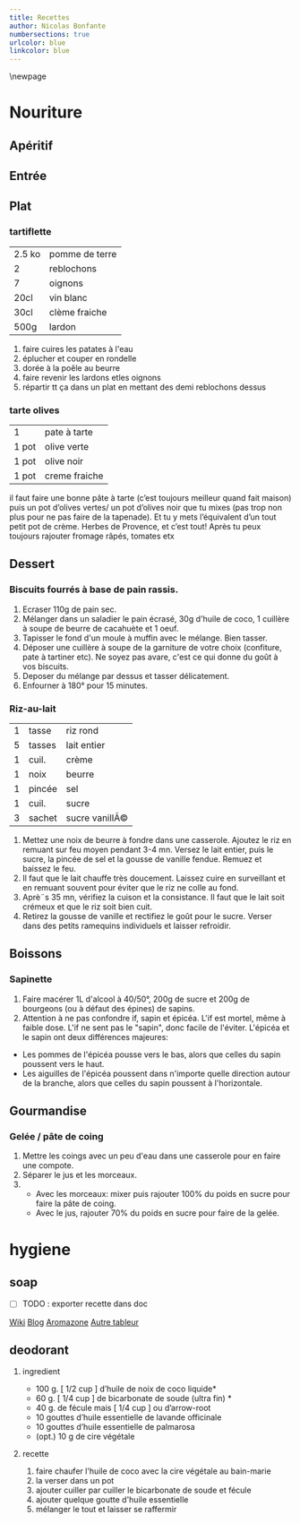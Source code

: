 ```yaml
---
title: Recettes
author: Nicolas Bonfante
numbersections: true
urlcolor: blue
linkcolor: blue
---
```

\newpage
# Nouriture

## Apéritif

## Entrée

## Plat

### tartiflette

|        |                |
|--------|----------------|
| 2.5 ko | pomme de terre |
| 2      | reblochons     |
| 7      | oignons        |
| 20cl   | vin blanc      |
| 30cl   | clème fraiche  |
| 500g   | lardon         |

1. faire cuires les patates à l'eau
2. éplucher et couper en rondelle
3. dorée à la poêle au beurre
4. faire revenir les lardons etles oignons
5. répartir tt ça dans un plat en mettant des demi reblochons dessus

### tarte olives
|       |               |
|-------|---------------|
| 1     | pate à tarte  |
| 1 pot | olive verte   |
| 1 pot | olive noir    |
| 1 pot | creme fraiche |

il faut faire une bonne pâte à tarte (c’est toujours meilleur quand fait maison)
puis un pot d’olives vertes/ un pot d’olives noir que tu mixes (pas trop non
plus pour ne pas faire de la tapenade). Et tu y mets l’équivalent d’un tout
petit pot de crème.  Herbes de Provence, et c’est tout! Après tu peux toujours
rajouter fromage râpés, tomates etx

## Dessert

### Biscuits fourrés à base de pain rassis.
1. Ecraser 110g de pain sec.
2. Mélanger dans un saladier le pain écrasé, 30g d'huile de coco, 1 cuillère à
   soupe de beurre de cacahuète et 1 oeuf.
3. Tapisser le fond d'un moule à muffin avec le mélange. Bien tasser.
4. Déposer une cuillère à soupe de la garniture de votre choix (confiture, pate
   à tartiner etc). Ne soyez pas avare, c'est ce qui donne du goût à vos
   biscuits.
5. Deposer du mélange par dessus et tasser délicatement.
6. Enfourner à 180° pour 15 minutes.


### Riz-au-lait

|   |        |                |
|---|--------|----------------|
| 1 | tasse  | riz rond       |
| 5 | tasses | lait entier    |
| 1 | cuil.  | crème          |
| 1 | noix   | beurre         |
| 1 | pincée | sel            |
| 1 | cuil.  | sucre          |
| 3 | sachet | sucre vanillÃ© |

1. Mettez une noix de beurre à fondre dans une casserole. Ajoutez
    le riz en remuant sur feu moyen pendant 3-4 mn. Versez le lait
    entier, puis le sucre, la pincée de sel et la gousse de vanille
    fendue. Remuez et baissez le feu.
2. Il faut que le lait chauffe très doucement. Laissez cuire en surveillant et
    en remuant souvent pour éviter que le riz ne colle au fond.
3. Aprè¨s 35 mn, vérifiez la cuison et la consistance. Il faut que le lait soit
    crémeux et que le riz soit bien cuit.
4. Retirez la gousse de vanille et rectifiez le goût pour le sucre. Verser dans
    des petits ramequins individuels et laisser refroidir.

## Boissons

### Sapinette
1. Faire macérer 1L d'alcool à 40/50°, 200g de sucre et 200g de bourgeons (ou à
   défaut des épines) de sapins.
2. Attention à ne pas confondre if, sapin et épicéa. L'if est mortel, même à
   faible dose. L'if ne sent pas le "sapin", donc facile de l'éviter. L'épicéa
   et le sapin ont deux différences majeures:

* Les pommes de l'épicéa pousse vers le bas, alors que celles du sapin poussent
  vers le haut.
* Les aiguilles de l'épicéa poussent dans n'importe quelle direction autour de
  la branche, alors que celles du sapin poussent à l'horizontale.

## Gourmandise
### Gelée / pâte de coing
1. Mettre les coings avec un peu d'eau dans une casserole pour en faire une
   compote.
2. Séparer le jus et les morceaux.
3.
   + Avec les morceaux: mixer puis rajouter 100% du poids en sucre pour faire la
     pâte de coing.
   + Avec le jus, rajouter 70% du poids en sucre pour faire de la gelée.

# hygiene

## soap
- [ ] TODO : exporter recette dans doc

[Wiki](https://fr.wikibooks.org/wiki/Fabriquer_du_savon)
[Blog](http://www.biomantique.com/article-savon-surgras-au-lait-37634212.html)
[Aromazone](https://www.aroma-zone.com/info/calculateur-de-saponification)
[Autre tableur](http://calc.mendrulandia.es/?lg%3Dfr)

## deodorant

1.  ingredient
    - 100 g. \[ 1/2 cup \] d’huile de noix de coco liquide\*
    - 60 g. \[ 1/4 cup \] de bicarbonate de soude (ultra fin) \*
    - 40 g. de fécule mais \[ 1/4 cup \] ou d’arrow-root
    - 10 gouttes d’huile essentielle de lavande officinale
    - 10 gouttes d’huile essentielle de palmarosa
    - (opt.) 10 g de cire végétale

2.  recette
    1.  faire chaufer l'huile de coco avec la cire végétale au bain-marie
    2.  la verser dans un pot
    3.  ajouter cuiller par cuiller le bicarbonate de soude et fécule
    4.  ajouter quelque goutte d'huile essentielle
    5.  mélanger le tout et laisser se raffermir

